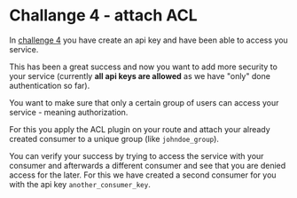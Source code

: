 # Challange 4 - attach ACL

In [challenge 4](../4-attach-acl/README.md) you have create an api key and have been able to access you service.

This has been a great success and now you want to add more security to your service (currently **all api keys are allowed** as we have "only" done authentication so far). 

You want to make sure that only a certain group of users can access your service - meaning authorization.

For this you apply the ACL plugin on your route and attach your already created consumer to a unique group (like `johndoe_group`).

You can verify your success by trying to access the service with your consumer and afterwards a different consumer and see that you are denied access for the later. For this we have created a second consumer for you with the api key `another_consumer_key`.
